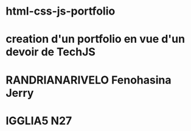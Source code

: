 # html-css-js-portfolio
# creation d'un portfolio en vue d'un devoir  de TechJS
# RANDRIANARIVELO Fenohasina Jerry
# IGGLIA5 N27
